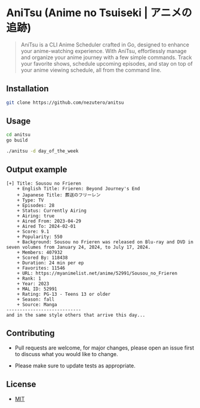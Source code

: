 # AniTsu (Anime no Tsuiseki | アニメの追跡)

> AniTsu is a CLI Anime Scheduler crafted in Go, designed to enhance your anime-watching experience. With AniTsu, effortlessly manage and organize your anime journey with a few simple commands. Track your favorite shows, schedule upcoming episodes, and stay on top of your anime viewing schedule, all from the command line.

## Installation

```sh
git clone https://github.com/nezutero/anitsu
```

## Usage

```sh
cd anitsu
go build
```

```sh
./anitsu -d day_of_the_week
```

## Output example

```
[+] Title: Sousou no Frieren
    + English Title: Frieren: Beyond Journey's End
    + Japanese Title: 葬送のフリーレン
    + Type: TV
    + Episodes: 28
    + Status: Currently Airing
    + Airing: true
    + Aired From: 2023-04-29
    + Aired To: 2024-02-01
    + Score: 9.1
    + Popularity: 550
    + Background: Sousou no Frieren was released on Blu-ray and DVD in seven volumes from January 24, 2024, to July 17, 2024.
    + Members: 407932
    + Scored By: 118438
    + Duration: 24 min per ep
    + Favorites: 11546
    + URL: https://myanimelist.net/anime/52991/Sousou_no_Frieren
    + Rank: 1
    + Year: 2023
    + MAL ID: 52991
    + Rating: PG-13 - Teens 13 or older
    + Season: fall
    + Source: Manga
----------------------------
and in the same style others that arrive this day...
```

## Contributing

- Pull requests are welcome, for major changes, please open an issue first to
  discuss what you would like to change.

- Please make sure to update tests as appropriate.

## License

- [MIT](./LICENSE)
